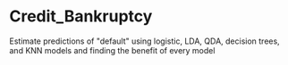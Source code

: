 # Credit_Bankruptcy
Estimate predictions of "default" using logistic, LDA, QDA, decision trees, and KNN models and finding the benefit of every model
